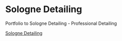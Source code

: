 # Sologne Detailing
Portfolio to Sologne Detailing - Professional Detailing

[Sologne Detailing](https://solognedetailing.github.io/)